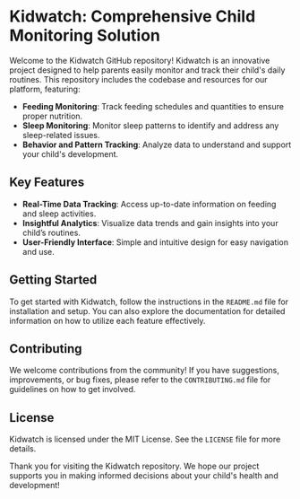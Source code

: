 # Kidwatch: Comprehensive Child Monitoring Solution

Welcome to the Kidwatch GitHub repository! Kidwatch is an innovative project designed to help parents easily monitor and track their child's daily routines. This repository includes the codebase and resources for our platform, featuring:

- **Feeding Monitoring**: Track feeding schedules and quantities to ensure proper nutrition.
- **Sleep Monitoring**: Monitor sleep patterns to identify and address any sleep-related issues.
- **Behavior and Pattern Tracking**: Analyze data to understand and support your child's development.

## Key Features

- **Real-Time Data Tracking**: Access up-to-date information on feeding and sleep activities.
- **Insightful Analytics**: Visualize data trends and gain insights into your child’s routines.
- **User-Friendly Interface**: Simple and intuitive design for easy navigation and use.

## Getting Started

To get started with Kidwatch, follow the instructions in the `README.md` file for installation and setup. You can also explore the documentation for detailed information on how to utilize each feature effectively.

## Contributing

We welcome contributions from the community! If you have suggestions, improvements, or bug fixes, please refer to the `CONTRIBUTING.md` file for guidelines on how to get involved.

## License

Kidwatch is licensed under the MIT License. See the `LICENSE` file for more details.

Thank you for visiting the Kidwatch repository. We hope our project supports you in making informed decisions about your child's health and development!
